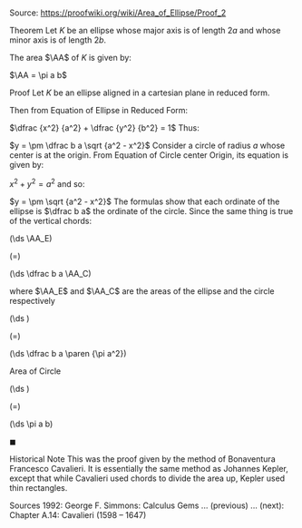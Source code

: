# 

Source: https://proofwiki.org/wiki/Area_of_Ellipse/Proof_2



Theorem
Let $K$ be an ellipse whose major axis is of length $2 a$ and whose minor axis is of length $2 b$.

The area $\AA$ of $K$ is given by:

$\AA = \pi a b$


Proof
Let $K$ be an ellipse aligned in a cartesian plane in reduced form.

Then from Equation of Ellipse in Reduced Form:

$\dfrac {x^2} {a^2} + \dfrac {y^2} {b^2} = 1$
Thus:

$y = \pm \dfrac b a \sqrt {a^2 - x^2}$
Consider a circle of radius $a$ whose center is at the origin.
From Equation of Circle center Origin, its equation is given by:

$x^2 + y^2 = a^2$
and so:

$y = \pm \sqrt {a^2 - x^2}$
The formulas show that each ordinate of the ellipse is $\dfrac b a$ the ordinate of the circle.
Since the same thing is true of the vertical chords:














\(\ds \AA_E\)

\(=\)







\(\ds \dfrac b a \AA_C\)





where $\AA_E$ and $\AA_C$ are the areas of the ellipse and the circle respectively














\(\ds \)

\(=\)







\(\ds \dfrac b a \paren {\pi a^2}\)





Area of Circle














\(\ds \)

\(=\)







\(\ds \pi a b\)









$\blacksquare$


Historical Note
This was the proof given by the method of Bonaventura Francesco Cavalieri.
It is essentially the same method as Johannes Kepler, except that while Cavalieri used chords to divide the area up, Kepler used thin rectangles.


Sources
1992: George F. Simmons: Calculus Gems ... (previous) ... (next): Chapter $\text {A}.14$: Cavalieri ($\text {1598}$ – $\text {1647}$)




